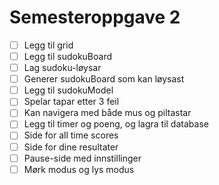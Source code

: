# Semesteroppgave 2

- [ ] Legg til grid
- [ ] Legg til sudokuBoard
- [ ] Lag sudoku-løysar
- [ ] Generer sudokuBoard som kan løysast
- [ ] Legg til sudokuModel
- [ ] Spelar tapar etter 3 feil
- [ ] Kan navigera med både mus og piltastar
- [ ] Legg til timer og poeng, og lagra til database
- [ ] Side for all time scores
- [ ] Side for dine resultater
- [ ] Pause-side med innstillinger
- [ ] Mørk modus og lys modus
